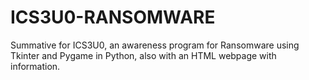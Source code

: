 # ICS3U0-RANSOMWARE
Summative for ICS3U0, an awareness program for Ransomware using Tkinter and Pygame in Python, also with an HTML webpage with information.
